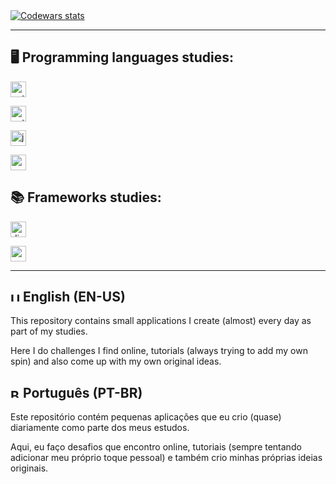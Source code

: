 <a href="https://www.codewars.com/users/fernandoaafonseca">
  <img src="https://github.r2v.ch/codewars?user=fernandoaafonseca&name=true&hide_clan=true&top_languages=true&theme=default" alt="Codewars stats" />
</a>

<hr>

<h2>🖥️ Programming languages studies:</h2>
  <p>
    <a href="https://github.com/fernandoaafonseca/daily-coding/tree/main/python-challenges">
      <img src="https://img.shields.io/github/directory-file-count/fernandoaafonseca/daily-coding/python-challenges?color=%233776AB&label=python-challenges&logo=python&type=file" alt="python-challenges file count" height="25" />
    </a>
  </p>
  <p>
    <a href="https://github.com/fernandoaafonseca/daily-coding/tree/main/python-exercises">
      <img src="https://img.shields.io/github/directory-file-count/fernandoaafonseca/daily-coding/python-exercises?color=%233776AB&label=python-exercises&logo=python&type=dir" alt="python-exercises file count" height="25" />
    </a>
  </p>
  <p>
    <a href="https://github.com/fernandoaafonseca/daily-coding/tree/main/javascript-challenges">
      <img src="https://img.shields.io/github/directory-file-count/fernandoaafonseca/daily-coding/javascript-challenges?color=%23F7DF1E&label=javascript-challenges&logo=javascript&type=file" alt="javascript-challenges file count" height="25"/>
    </a>
  </p>
  <p>
    <a href="https://github.com/fernandoaafonseca/daily-coding/tree/main/pyside6-qt">
      <img src="https://img.shields.io/github/directory-file-count/fernandoaafonseca/daily-coding/web-exercises-js-html-css?color=%23F7DF1E&label=web-exercises-js-html-css&logo=google-chrome&logoColor=%23F7DF1E&type=dir" alt="web-exercises-js-html-css file count" height="25" />
    </a>
  </p>

<h2>📚 Frameworks studies:</h2>
  <p>
    <a href="https://github.com/fernandoaafonseca/daily-coding/tree/main/django4">
      <img src="https://img.shields.io/github/directory-file-count/fernandoaafonseca/daily-coding/django4?color=%23092E20&label=django4&logo=django&type=dir" alt="django4 file count" height="25" />
    </a>
  </p>
  <p>
    <a href="https://github.com/fernandoaafonseca/daily-coding/tree/main/pyside6-qt">
      <img src="https://img.shields.io/github/directory-file-count/fernandoaafonseca/daily-coding/pyside6-qt?color=%2341CD52&label=pyside6-qt&logo=qt&type=dir" alt="pyside6-qt file count" height="25" />
    </a>
  </p>

<hr>

<h2> <img src="https://cdn-icons-png.flaticon.com/512/323/323329.png" width="15" height="15" alt="United Kingdom" /> English (EN-US)</h2>
  <p>This repository contains small applications I create (almost) every day as part of my studies.</p>
  <p>Here I do challenges I find online, tutorials (always trying to add my own spin) and also come up with my own original ideas.</p>

<h2> <img src="https://cdn-icons-png.flaticon.com/512/197/197386.png" width="15" height="15" alt="Brazil" /> Português (PT-BR)</h2>
  <p>Este repositório contém pequenas aplicações que eu crio (quase) diariamente como parte dos meus estudos.</p>
  <p>Aqui, eu faço desafios que encontro online, tutoriais (sempre tentando adicionar meu próprio toque pessoal) e também crio minhas próprias ideias originais.</p>
